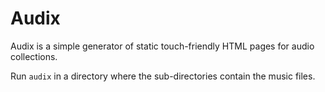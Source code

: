 Audix
=====

Audix is a simple generator of static touch-friendly HTML pages for audio
collections.

Run `audix` in a directory where the sub-directories contain the music files.
